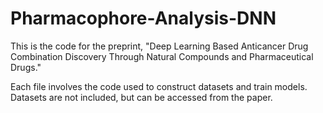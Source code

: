 # Pharmacophore-Analysis-DNN

This is the code for the preprint, "Deep Learning Based Anticancer Drug Combination Discovery Through Natural Compounds and Pharmaceutical Drugs."

Each file involves the code used to construct datasets and train models. Datasets are not included, but can be accessed from the paper.
